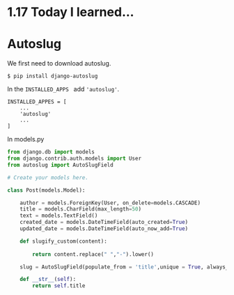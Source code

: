 # 1.17 Today I learned...

# Autoslug


We first need to download autoslug.

```
$ pip install django-autoslug
```

In the `INSTALLED_APPS ` add `'autoslug'`.

```
INSTALLED_APPES = [
    ...
    'autoslug'
    ...
]
```

In models.py

```py
from django.db import models
from django.contrib.auth.models import User
from autoslug import AutoSlugField

# Create your models here.

class Post(models.Model):

    author = models.ForeignKey(User, on_delete=models.CASCADE)
    title = models.CharField(max_length=50)
    text = models.TextField()
    created_date = models.DateTimeField(auto_created=True)
    updated_date = models.DateTimeField(auto_now_add=True)

    def slugify_custom(content):
    
        return content.replace(" ","-").lower()

    slug = AutoSlugField(populate_from = 'title',unique = True, always_update = True, slugify=slugify_custom)

    def __str__(self):
        return self.title
```